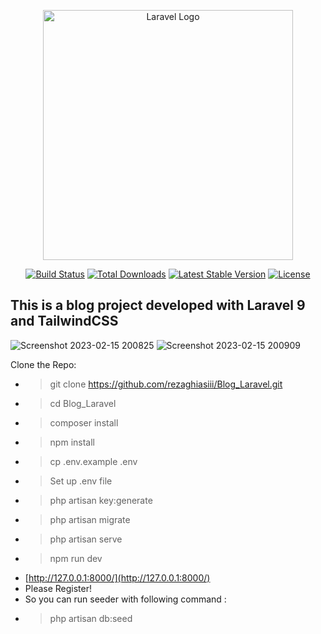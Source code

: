 <p align="center"><a href="https://laravel.com" target="_blank"><img src="https://raw.githubusercontent.com/laravel/art/master/logo-lockup/5%20SVG/2%20CMYK/1%20Full%20Color/laravel-logolockup-cmyk-red.svg" width="400" alt="Laravel Logo"></a></p>

<p align="center">
<a href="https://travis-ci.org/laravel/framework"><img src="https://travis-ci.org/laravel/framework.svg" alt="Build Status"></a>
<a href="https://packagist.org/packages/laravel/framework"><img src="https://img.shields.io/packagist/dt/laravel/framework" alt="Total Downloads"></a>
<a href="https://packagist.org/packages/laravel/framework"><img src="https://img.shields.io/packagist/v/laravel/framework" alt="Latest Stable Version"></a>
<a href="https://packagist.org/packages/laravel/framework"><img src="https://img.shields.io/packagist/l/laravel/framework" alt="License"></a>
</p>

## This is a blog project developed with Laravel 9 and TailwindCSS

![Screenshot 2023-02-15 200825](https://user-images.githubusercontent.com/87439220/219093568-211a3d35-ad77-442b-ae59-8443ea652b91.png)
![Screenshot 2023-02-15 200909](https://user-images.githubusercontent.com/87439220/219093655-778194f7-f093-4cbe-8d08-b1599a478733.png)

Clone the Repo:
- > git clone https://github.com/rezaghiasiii/Blog_Laravel.git
- > cd Blog_Laravel
- > composer install
- > npm install
- > cp .env.example .env
- > Set up .env file
- > php artisan key:generate
- > php artisan migrate
- > php artisan serve
- > npm run dev
- [http://127.0.0.1:8000/](http://127.0.0.1:8000/)
- Please Register!
- So you can run seeder with following command : 
- > php artisan db:seed
